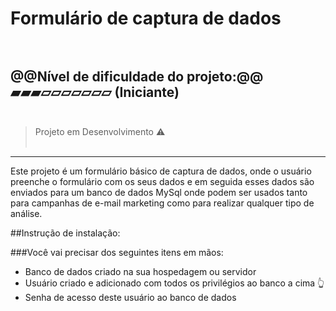 # Formulário de captura de dados<br><br>

@@Nível de dificuldade do projeto:@@
▰▰▰▱▱▱▱▱▱▱ (Iniciante)<br/><br/>
---

>Projeto em Desenvolvimento ⚠️<br><br>

---

<p>Este projeto é um formulário básico de captura de dados, onde o usuário preenche o formulário com os seus dados e em seguida esses dados são enviados para um banco de dados MySql onde podem ser usados tanto para campanhas de e-mail marketing como para realizar qualquer tipo de análise.</p>

##Instrução de instalação:

###Você vai precisar dos seguintes itens em mãos:

- Banco de dados criado na sua hospedagem ou servidor
- Usuário criado e adicionado com todos os privilégios ao banco a cima 👆
- Senha de acesso deste usuário ao banco de dados
